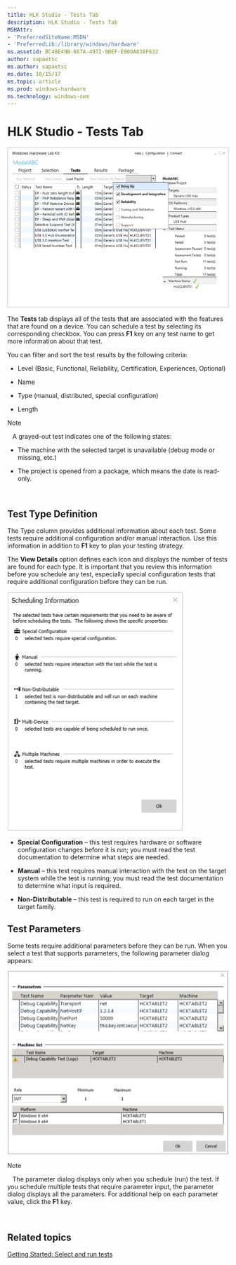 ```yaml
---
title: HLK Studio - Tests Tab
description: HLK Studio - Tests Tab
MSHAttr:
- 'PreferredSiteName:MSDN'
- 'PreferredLib:/library/windows/hardware'
ms.assetid: BC48E49B-667A-4972-9BEF-E900A838F632
author: sapaetsc
ms.author: sapaetsc
ms.date: 10/15/17
ms.topic: article
ms.prod: windows-hardware
ms.technology: windows-oem
---
```


# HLK Studio - Tests Tab


![hlk studio tests tab](images/p-hlk-studio-tests-tab.png)

The **Tests** tab displays all of the tests that are associated with the features that are found on a device. You can schedule a test by selecting its corresponding checkbox. You can press **F1** key on any test name to get more information about that test.

You can filter and sort the test results by the following criteria:

-   Level (Basic, Functional, Reliability, Certification, Experiences, Optional)

-   Name

-   Type (manual, distributed, special configuration)

-   Length

>[!NOTE]
>  
A grayed-out test indicates one of the following states:

-   The machine with the selected target is unavailable (debug mode or missing, etc.)

-   The project is opened from a package, which means the date is read-only.

 

## <span id="Test_Type_Definition"></span><span id="test_type_definition"></span><span id="TEST_TYPE_DEFINITION"></span>Test Type Definition


The Type column provides additional information about each test. Some tests require additional configuration and/or manual interaction. Use this information in addition to **F1** key to plan your testing strategy.

The **View Details** option defines each icon and displays the number of tests are found for each type. It is important that you review this information before you schedule any test, especially special configuration tests that require additional configuration before they can be run.

![test type details dialog box](images/hck-winb-test-type-details-db.png)

-   **Special Configuration** – this test requires hardware or software configuration changes before it is run; you must read the test documentation to determine what steps are needed.

-   **Manual** – this test requires manual interaction with the test on the target system while the test is running; you must read the test documentation to determine what input is required.

-   **Non-Distributable** – this test is required to run on each target in the target family.

## <span id="Test_Parameters"></span><span id="test_parameters"></span><span id="TEST_PARAMETERS"></span>Test Parameters


Some tests require additional parameters before they can be run. When you select a test that supports parameters, the following parameter dialog appears:

![test parameter dialog box](images/hck-winb-parameter-db.png)

>[!NOTE]
>  
The parameter dialog displays only when you schedule (run) the test. If you schedule multiple tests that require parameter input, the parameter dialog displays all the parameters. For additional help on each parameter value, click the **F1** key.

 

## <span id="related_topics"></span>Related topics


[Getting Started: Select and run tests](..\getstarted\step-6-select-and-run-tests.md)

 

 







